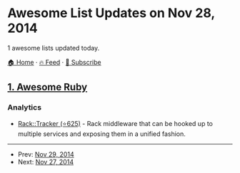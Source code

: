 # Awesome List Updates on Nov 28, 2014

1 awesome lists updated today.

[🏠 Home](/README.md) · [🔥 Feed](https://test.trackawesomelist.com/feed.xml) · [📮 Subscribe](https://trackawesomelist.us17.list-manage.com/subscribe?u=d2f0117aa829c83a63ec63c2f&id=36a103854c)



## [1. Awesome Ruby](/content/markets/awesome-ruby/README.md)

### Analytics

*   [Rack::Tracker (⭐625)](https://github.com/railslove/rack-tracker) - Rack middleware that can be hooked up to multiple services and exposing them in a unified fashion.

---

- Prev: [Nov 29, 2014](/content/2014/11/29/README.md)
- Next: [Nov 27, 2014](/content/2014/11/27/README.md)
